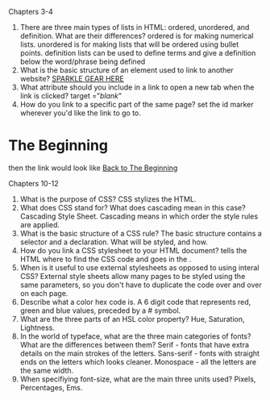 Chapters 3-4

1.  There are three main types of lists in HTML: ordered, unordered, and definition. What are their differences?
ordered is for making numerical lists.  unordered is for making lists that will be ordered using bullet points.  definition lists can be used to define terms and give a definition below the word/phrase being defined
2.  What is the basic structure of an element used to link to another website?
<a href = "http://www.fractalfunhouse.com" target= "_blank_"> SPARKLE GEAR HERE</a>
3.  What attribute should you include in a link to open a new tab when the link is clicked?  target ="_blank_"
4.  How do you link to a specific part of the same page?
set the id marker wherever you'd like the link to go to.
<h1 id="beginning">The Beginning</h1>

then the link would look like
<a href="#beginning">Back to The Beginning </a>

Chapters 10-12

1.  What is the purpose of CSS?
CSS stylizes the HTML.
2.  What does CSS stand for? What does cascading mean in this case?
Cascading Style Sheet.  Cascading means in which order the style rules are applied.
3.  What is the basic structure of a CSS rule? The basic structure contains a selector and a declaration.  What will be styled, and how.
4.  How do you link a CSS stylesheet to your HTML document? <link/> tells the HTML where to find the CSS code and goes in the <head>.
5.  When is it useful to use external stylesheets as opposed to using interal CSS?
External style sheets allow many pages to be styled using the same parameters, so you don't have to duplicate the code over and over on each page.
6.  Describe what a color hex code is. A 6 digit code that represents red, green and blue values, preceded by a # symbol.
7.  What are the three parts of an HSL color property? Hue, Saturation, Lightness.
8.  In the world of typeface, what are the three main categories of fonts? What are the differences between them? Serif - fonts that have extra details on the main strokes of the letters.
Sans-serif - fonts with straight ends on the letters which looks cleaner.
Monospace - all the letters are the same width.
9.  When specifiying font-size, what are the main three units used? Pixels, Percentages, Ems.
